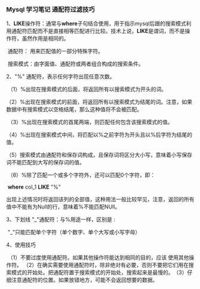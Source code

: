### Mysql 学习笔记  通配符过滤技巧

1、**LIKE**操作符：通常与**where**子句结合使用，用于指示mysql后跟的搜索模式利用通配符匹配而不是直接相等匹配进行比较。技术上说，**LIKE**是谓词，而不是操作符，虽然作用是相同的。

​      通配符： 用来匹配值的一部分特殊字符。

​      搜索模式：由字面值、通配符或两者组合构成的搜索条件。

2、"%" 通配符，表示任何字符出现任意次数。

​      （1）%出现在搜索模式的后面，将返回所有以搜索模式为开头的词。

​      （2）%出现在搜索模式的前面，将返回所有以搜索模式为结尾的词。注意，如果数据中有搜索模式以空格结尾，那么这种值将不会被匹配。

​      （3）%出现在搜索模式的首尾两端，则匹配任何包含该搜索模式的值。

​      （4）%出现在搜索模式中间，将匹配以%之前字符为开头且以%后字符为结尾的值。

​      （5）搜索模式由通配符和保存词构成，且保存词将区分大小写，意味着小写保存词不能匹配到大写的保存词的值。

​      （6）%除了匹配一个或多个字符外，还可以匹配0个字符，即：

​                **where**  col_1  **LIKE**  "%"

出现上述情况时将返回该列的全部值，这种用法一般比较罕见，注意，返回的所有值中不能有为Null的行，意味着%不能匹配NUll。



3、下划线 "_"通配符：与%用途一样，区别是 :

​    "_"只能匹配单个字符（单个数字、单个大写或小写字母）       

4、使用技巧 

​       （1）不要过度使用通配符。如果其他操作符能达到相同的目的，应该 使用其他操作符。
​       （2）在确实需要使用通配符时，除非绝对有必要，否则不要把它们用在搜索模式的开始处。把通配符置于搜索模式的开始处，搜索起来是最慢的。
​       （3）仔细注意通配符的位置。如果放错地方，可能不会返回想要的数据。   